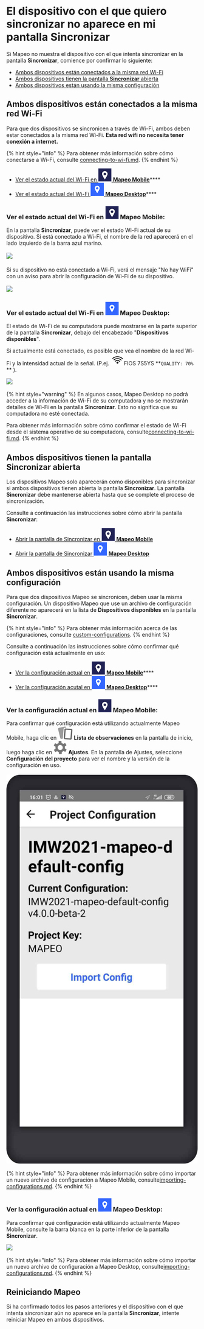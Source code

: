 # El dispositivo con el que quiero sincronizar no aparece en mi pantalla Sincronizar

Si Mapeo no muestra el dispositivo con el que intenta sincronizar en la pantalla **Sincronizar**, comience por confirmar lo siguiente:

* [Ambos dispositivos están conectados a la misma red Wi-Fi](the-device-i-want-to-sync-with-does-not-show-up-on-my-synchronize-screen.md#ambos-dispositivos-estan-conectados-a-la-misma-red-wi-fi)
* [Ambos dispositivos tienen la pantalla **Sincronizar** abierta](the-device-i-want-to-sync-with-does-not-show-up-on-my-synchronize-screen.md#ambos-dispositivos-tienen-la-pantalla-sincronizar-abierta)
* [Ambos dispositivos están usando la misma configuración](the-device-i-want-to-sync-with-does-not-show-up-on-my-synchronize-screen.md#ambos-dispositivos-estan-usando-la-misma-configuracion)

## Ambos dispositivos están conectados a la misma red Wi-Fi

Para que dos dispositivos se sincronicen a través de Wi-Fi, ambos deben estar conectados a la misma red Wi-Fi. **Esta red wifi no necesita tener conexión a internet.**

{% hint style="info" %}
Para obtener más información sobre cómo conectarse a Wi-Fi, consulte [connecting-to-wi-fi.md](connecting-to-wi-fi.md "mention").
{% endhint %}

* [Ver el estado actual del Wi-Fi en <img src="../../../.gitbook/assets/Mm-icon.png" alt="" data-size="line"> **Mapeo Mobile**](the-device-i-want-to-sync-with-does-not-show-up-on-my-synchronize-screen.md#ver-el-estado-actual-del-wi-fi-en-mapeo-mobile)****
* [Ver el estado actual del Wi-Fi <img src="../../../.gitbook/assets/Md-icon.png" alt="" data-size="line"> **Mapeo Desktop**](the-device-i-want-to-sync-with-does-not-show-up-on-my-synchronize-screen.md#ver-el-estado-actual-del-wi-fi-en-mapeo-desktop)****

### Ver el estado actual del Wi-Fi en <img src="../../../.gitbook/assets/Mm-icon.png" alt="" data-size="line"> **Mapeo Mobile**:

En la pantalla **Sincronizar**, puede ver el estado Wi-Fi actual de su dispositivo. Si está conectado a Wi-Fi, el nombre de la red aparecerá en el lado izquierdo de la barra azul marino.\
\
![](../../../.gitbook/assets/Mm\_sync\_screen\_wifi\_info.jpg)\
\
Si su dispositivo no está conectado a Wi-Fi, verá el mensaje "No hay WiFi" con un aviso para abrir la configuración de Wi-Fi de su dispositivo.\
\
![](../../../.gitbook/assets/Mm\_sync\_screen\_no\_wifi.jpg)

### Ver el estado actual del Wi-Fi en <img src="../../../.gitbook/assets/Md-icon.png" alt="" data-size="line"> Mapeo Desktop:

El estado de Wi-Fi de su computadora puede mostrarse en la parte superior de la pantalla **Sincronizar**, debajo del encabezado "**Dispositivos disponibles**".&#x20;

Si actualmente está conectado, es posible que vea el nombre de la red Wi-Fi y la intensidad actual de la señal. (P.ej. <img src="../../../.gitbook/assets/wifi-icon-01.png" alt="" data-size="line">FIOS 7S5YS \*\*`QUALITY: 70%` \*\* ).

![](../../../.gitbook/assets/Md\_sync\_wifi\_status.jpg)

{% hint style="warning" %}
En algunos casos, Mapeo Desktop no podrá acceder a la información de Wi-Fi de su computadora y no se mostrarán detalles de Wi-Fi en la pantalla **Sincronizar**. Esto no significa que su computadora no esté conectada.

Para obtener más información sobre cómo confirmar el estado de Wi-Fi desde el sistema operativo de su computadora, consulte[connecting-to-wi-fi.md](connecting-to-wi-fi.md "mention").
{% endhint %}

## Ambos dispositivos tienen la pantalla Sincronizar abierta

Los dispositivos Mapeo solo aparecerán como disponibles para sincronizar si ambos dispositivos tienen abierta la pantalla **Sincronizar**. La pantalla **Sincronizar** debe mantenerse abierta hasta que se complete el proceso de sincronización.&#x20;

Consulte a continuación las instrucciones sobre cómo abrir la pantalla **Sincronizar**:

* [Abrir la pantalla de Sincronizar en <img src="../../../.gitbook/assets/Mm-icon.png" alt="" data-size="line"> **Mapeo Mobile**](../../mapeo-mobile-use/wifi-sync.md#enter-synchronize-mode)
* [Abrir la pantalla de Sincronizar <img src="../../../.gitbook/assets/Md-icon.png" alt="" data-size="line"> **Mapeo Desktop**](../../mapeo-desktop-use/using-mapeo-desktop-to-manage-mapeo-mobile-data/syncing-data/#enter-synchronize-mode)

## Ambos dispositivos están usando la misma configuración

Para que dos dispositivos Mapeo se sincronicen, deben usar la misma configuración. Un dispositivo Mapeo que use un archivo de configuración diferente no aparecerá en la lista de **Dispositivos disponibles** en la pantalla **Sincronizar**.

{% hint style="info" %}
Para obtener más información acerca de las configuraciones, consulte [custom-configurations](../../customization-options/custom-configurations/ "mention").
{% endhint %}

Consulte a continuación las instrucciones sobre cómo confirmar qué configuración está actualmente en uso:

* [Ver la configuración actual en <img src="../../../.gitbook/assets/Mm-icon.png" alt="" data-size="line"> **Mapeo Mobile**](the-device-i-want-to-sync-with-does-not-show-up-on-my-synchronize-screen.md#ver-la-configuracion-actual-en-mapeo-mobile)****
* [Ver la configuración acutal en <img src="../../../.gitbook/assets/Md-icon.png" alt="" data-size="line"> **Mapeo Desktop**](the-device-i-want-to-sync-with-does-not-show-up-on-my-synchronize-screen.md#ver-la-configuracion-actual-en-mapeo-desktop)****

### Ver la configuración actual en ![](../../../.gitbook/assets/Mm-icon.png) **Mapeo Mobile**:

Para confirmar qué configuración está utilizando actualmente Mapeo Mobile, haga clic en <img src="../../../.gitbook/assets/app icons_observation-list_35px.png" alt="" data-size="line"> **Lista de observaciones** en la pantalla de inicio, luego haga clic en <img src="../../../.gitbook/assets/app icons_Settings.png" alt="" data-size="line"> **Ajustes**. En la pantalla de Ajustes, seleccione **Configuración del proyecto** para ver el nombre y la versión de la configuración en uso.\
\
![](<../../../.gitbook/assets/Project Config - IMW config.jpg>)

{% hint style="info" %}
Para obtener más información sobre cómo importar un nuevo archivo de configuración a Mapeo Mobile, consulte[importing-configurations.md](../../mapeo-mobile-installation-setup/importing-configurations.md "mention").
{% endhint %}

### Ver la configuración actual en <img src="../../../.gitbook/assets/Md-icon.png" alt="" data-size="line"> **Mapeo Desktop**:

Para confirmar qué configuración está utilizando actualmente Mapeo Mobile, consulte la barra blanca en la parte inferior de la pantalla **Sincronizar**.

![](<../../../.gitbook/assets/Md\_sync\_project\_config\_info (1).jpg>)

{% hint style="info" %}
Para obtener más información sobre cómo importar un nuevo archivo de configuración a Mapeo Desktop, consulte[importing-configurations.md](../../mapeo-desktop-installation-setup/importing-configurations.md "mention").
{% endhint %}

## Reiniciando Mapeo

Si ha confirmado todos los pasos anteriores y el dispositivo con el que intenta sincronizar aún no aparece en la pantalla **Sincronizar**, intente reiniciar Mapeo en ambos dispositivos.
